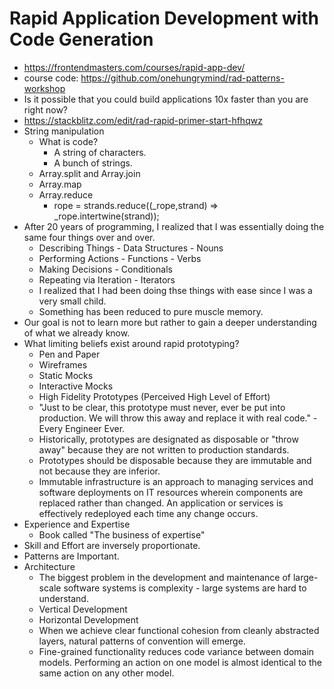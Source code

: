 # Rapid Application Development with Code Generation

* <https://frontendmasters.com/courses/rapid-app-dev/>
* course code: <https://github.com/onehungrymind/rad-patterns-workshop>
* Is it possible that you could build applications 10x faster than you are right now?
* <https://stackblitz.com/edit/rad-rapid-primer-start-hfhqwz>
* String manipulation
    * What is code?
        * A string of characters.
        * A bunch of strings.
    * Array.split and Array.join
    * Array.map
    * Array.reduce
        * rope = strands.reduce((_rope,strand) => _rope.intertwine(strand));
* After 20 years of programming, I realized that I was essentially doing the same four things over and over.
    * Describing Things - Data Structures - Nouns
    * Performing Actions - Functions - Verbs
    * Making Decisions - Conditionals
    * Repeating via Iteration - Iterators
    * I realized that I had been doing thse things with ease since I was a very small child.
    * Something has been reduced to pure muscle memory.
* Our goal is not to learn more but rather to gain a deeper understanding of what we already know.
* What limiting beliefs exist around rapid prototyping?
    * Pen and Paper
    * Wireframes
    * Static Mocks
    * Interactive Mocks
    * High Fidelity Prototypes (Perceived High Level of Effort)
    * "Just to be clear, this prototype must never, ever be put into production. We will throw this away and replace it with real code." -Every Engineer Ever.
    * Historically, prototypes are designated as disposable or "throw away" because they are not written to production standards.
    * Prototypes should be disposable because they are immutable and not because they are inferior.
    * Immutable infrastructure is an approach to managing services and software deployments on IT resources wherein components are replaced rather than changed. An application or services is effectively redeployed each time any change occurs.
* Experience and Expertise
    * Book called "The business of expertise"
* Skill and Effort are inversely proportionate.
* Patterns are Important.
* Architecture
    * The biggest problem in the development and maintenance of large-scale software systems is complexity - large systems are hard to understand.
    * Vertical Development
    * Horizontal Development
    * When we achieve clear functional cohesion from cleanly abstracted layers, natural patterns of convention will emerge.
    * Fine-grained functionality reduces code variance between domain models. Performing an action on one model is almost identical to the same action on any other model.

